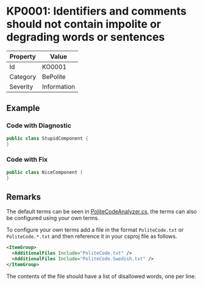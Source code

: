 # KP0001: Identifiers and comments should not contain impolite or degrading words or sentences

| Property | Value             |
| -------- | ----------------- |
| Id       | KO0001            |
| Category | BePolite          |
| Severity | Information       |

## Example

### Code with Diagnostic

```csharp
public class StupidComponent {
}
```

### Code with Fix

```csharp
public class NiceComponent {
}
```

## Remarks

The default terms can be seen in [PoliteCodeAnalyzer.cs](/src/Karls.Analyzers/BePolite/PoliteCodeAnalyzer.cs#L9),
the terms can also be configured using your own terms.

To configure your own terms add a file in the format `PoliteCode.txt` or `PoliteCode.*.txt` and then reference it
in your csproj file as follows.

```xml
<ItemGroup>
  <AdditionalFiles Include="PoliteCode.txt" />
  <AdditionalFiles Include="PoliteCode.Swedish.txt" />
</ItemGroup>
```

The contents of the file should have a list of disallowed words, one per line.
